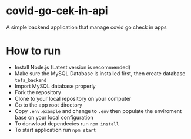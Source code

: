 # covid-go-cek-in-api
A simple backend application that manage covid go check in apps

# How to run
- Install Node.js (Latest version is recommended)
- Make sure the MySQL Database is installed first, then create database `tefa_backend`
- Import MySQL database properly
- Fork the repository
- Clone to your local repository on your computer
- Go to the app root directory
- Copy `.env.example` and change to `.env` then populate the enviroment base on your local configuration
- To donwload dependecies run `npm install`
- To start application run `npm start`